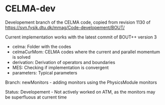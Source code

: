 # CELMA-dev

Developement branch of the CELMA code, copied from revision 1130 of
https://svn.fysik.dtu.dk/mmag/Code-developement/BOUT/

Current implementation works with the latest commit of BOUT++ version 3

* celma: Folder with the codes
* celmaCurMom: CELMA codes where the current and parallel momentum is solved
* derivation: Derivation of operators and boundaries
* MES: Checking if implementation is convergent
* parameters: Typical parameters

Branch: newMonitors - adding monitors using the PhysicsModule monitors

Status: Developement - Not actively worked on ATM, as the monitors may be
                       superfluous at current time
